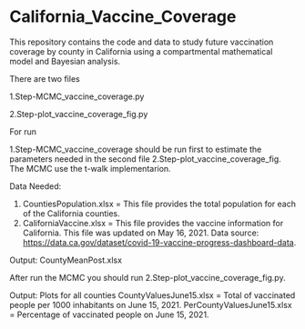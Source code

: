 # California_Vaccine_Coverage

This repository contains the code and data to study future vaccination coverage by county 
in California using a compartmental mathematical model and Bayesian analysis.

There are two files

1.Step-MCMC_vaccine_coverage.py

2.Step-plot_vaccine_coverage_fig.py

For run

1.Step-MCMC_vaccine_coverage  should be run first to estimate the parameters needed in 
the second file 2.Step-plot_vaccine_coverage_fig. The MCMC use the t-walk 
implementarion.

Data Needed:
1. CountiesPopulation.xlsx = This file provides the total population for each of the California counties.
2. CaliforniaVaccine.xlsx  = This file provides the vaccine information for California. This file was updated on May 16, 2021.
                             Data source: https://data.ca.gov/dataset/covid-19-vaccine-progress-dashboard-data.
                             
Output:
CountyMeanPost.xlsx

After run the MCMC you should run 2.Step-plot_vaccine_coverage_fig.py.

Output:
Plots for all counties
CountyValuesJune15.xlsx = Total of vaccinated people per 1000 inhabitants on June 15, 2021.
PerCountyValuesJune15.xlsx = Percentage of vaccinated people on June 15, 2021.
